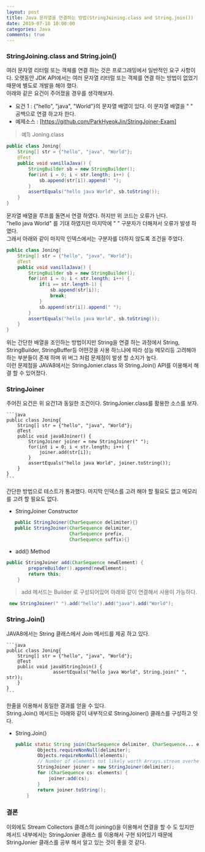 ```yaml
---
layout: post
title: Java 문자열을 연결하는 방법(StringJoining.class and String.join())
date: 2019-07-18 10:00:00
categories: Java
comments: true
---
```


### StringJoining.class and String.join()

여러 문자열 리터럴 또는 객체를 연결 하는 것은 프로그래밍에서 일반적인 요구 사항이다.
오랫동안 JDK API에서는 여러 문자열 리터럴 또는 객체를 연결 하는 방법이 없었기 때문에
별도로 개발을 해야 했다.  
아래와 같은 요건이 주어졌을 경우를 생각해보자.

- 요건 1 : {"hello", "java", "World"}의 문자열 배열이 있다. 이 문자열 배열을 " " 공백으로 연결 하고자 한다.
- 예제소스 : [https://github.com/ParkHyeokJin/StringJoiner-Exam]
  
> 예1) Joning.class

```java
public class Joning{
    String[] str = {"hello", "java", "World"};
    @Test
    public void vanillaJava() {
        StringBuilder sb = new StringBuilder();
        for(int i = 0; i < str.length; i++) {
            sb.append(str[i]).append(" ");
        }
        assertEquals("hello java World", sb.toString());
    }
}
```
    
문자열 배열을 루프를 돌면서 연결 하였다. 하지만 위 코드는 오류가 난다.  
"hello java World" 를 기대 하였지만 마지막에 " " 구분자가 더해져서 오류가 발생 하였다.  
그래서 아래와 같이 마지막 인덱스에서는 구분자를 더하지 않도록 조건을 주었다.  
    
```java
public class Joning{
    String[] str = {"hello", "java", "World"};
    @Test
    public void vanillaJava() {
        StringBuilder sb = new StringBuilder();
        for(int i = 0; i < str.length; i++) {
            if(i == str.length-1) {
                sb.append(str[i]); 
                break;
            }
            sb.append(str[i]).append(" ");
        }
        assertEquals("hello java World", sb.toString());
    }
}
```
    
위는 간단한 배열을 조인하는 방법이지만 String을 연결 하는 과정에서 String, StringBuilder, StringBuffer등
어떤것을 사용 하느냐에 따라 성능 메모리등 고려해야 하는 부분들이 존재 하며
위 버그 처럼 문제점이 발생 할 소지가 높다.  
이런 문제점을 JAVA8에서는 StringJonier.class 와 String.Join() API를 이용해서 해결 할 수 있어졌다.
    
### StringJoiner  
주어진 요건은 위 요건1과 동일한 조건이다. StringJonier.class를 활용한 소스를 보자.

    ```java
    public class Joning{
        String[] str = {"hello", "java", "World"};
        @Test
        public void java8Joiner() {
            StringJoiner joiner = new StringJoiner(" ");
            for(int i = 0; i < str.length; i++) {
                joiner.add(str[i]);
            }
            assertEquals("hello java World", joiner.toString());
        }
    }
    ```    

간단한 방법으로 테스트가 통과했다. 마지막 인덱스를 고려 해야 할 필요도 없고 메모리를 고려 할 필요도 없다.  
    
- StringJoiner Constructor
    
```java
   public StringJoiner(CharSequence delimiter){}
   public StringJoiner(CharSequence delimiter,
                       CharSequence prefix,
                       CharSequence suffix){}
```
    
- add() Method
    
```java
public StringJoiner add(CharSequence newElement) {
        prepareBuilder().append(newElement);
        return this;
    }
 ```
     
> add 메서드는 Builder 로 구성되어있어 아래와 같이 연결해서 사용이 가능하다.
    
```java
 new StringJoiner(" ").add("hello").add("java").add("World");
```
    
### String.Join()

JAVA8에서는 String 클래스에서 Join 메서드를 제공 하고 있다.
    
    ```java
    public class Joning{
        String[] str = {"hello", "java", "World"};
        @Test
        public void java8StringJoin() {
                     assertEquals("hello java World", String.join(" ", str));
        }
    }
    ```
    
한줄을 이용해서 동일한 결과를 얻을 수 있다.  
String.Join() 메서드는 아래와 같이 내부적으로 StringJoiner() 클래스를 구성하고 잇다.
    
- String.Join()
    
    ```java
    public static String join(CharSequence delimiter, CharSequence... elements) {
            Objects.requireNonNull(delimiter);
            Objects.requireNonNull(elements);
            // Number of elements not likely worth Arrays.stream overhead.
            StringJoiner joiner = new StringJoiner(delimiter);
            for (CharSequence cs: elements) {
                joiner.add(cs);
            }
            return joiner.toString();
        }
    ```
    
### 결론
이외에도 Stream Collectors 클래스의 joining()을 이용해서 연결을 할 수 도 있지만
메서드 내부에서는 StringJonier 클래스 를 이용해서 구현 되어있기 때문에
StringJonier 클래스를 공부 해서 알고 있는 것이 좋을 것 같다.
    

    